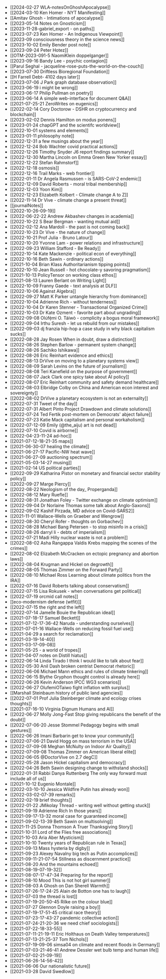  - [[2024-02-27 WLA-notesOnGhoshApocalypse]]  
 - [[2024-03-10 Ken Homer - NYT Manifesting]]  
 - [[Amitav Ghosh - Intimations of apocalypse]]  
 - [[2023-05-14 Notes on Gnosticism]]  
 - [[2023-11-28-gabriel_export - on paths]]  
 - [[2023-07-23 Ken Homer - An Indigenous Viewpoint]]  
 - [[2023-09 consciousness theory in the science news]]  
 - [[2023-10-02 Emily Bender post note]]  
 - [[2023-09-24 Peter Hotez]]  
 - [[OTM-2023-091-5 NaomiKlein doppelganger]]  
 - [[2023-09-16 Bandy Lee - psychic contagion]]  
 - [[Parul Seghal - jacqueline-rose-puts-the-world-on-the-couch]]  
 - [[2023-07-30 Driftless Bioregional Foundation]]  
 - [[H Farrell Debt- 4102 days later]]  
 - [[2023-07-06 J Park graph database observation]]  
 - [[2023-06-19  i might be wrong]]  
 - [[2023-06-17 Philip Pullman on poetry]]  
 - [[2023-06-14 A simple web-interface for document Q&A]]  
 - [[2021-07-25-21 ZeroWrites on eugenics]]  
 - [[2022-02-14 Cory Doctorow - DSHR on cryptocurrency and blockchain]]  
 - [[2023-02-02 Dennis Hamilton on modus ponens]]  
 - [[2023-01-24 chapGPT and the scientifc worldview]]  
 - [[2022-10-01 systems and elements]]  
 - [[2023-01-11 philosophy note]]  
 - [[2022-12-31 a few musings about the year]]  
 - [[2022-12-24 Bob Wachter covid practical actions]]  
 - [[2022-12-26 Timothy Snyder J6 report findings summary]]  
 - [[2022-12-30 Martha Lincoln on Emma Green New Yorker essay]]  
 - [[2022-12-22 Stefan Rahmstorf]]  
 - [[2022-12-18 osmosis]]  
 - [[2022-12-16 Trail Marks - web frontier]]  
 - [[2022-01-11 Dr Angela Rasmussen - is SARS-CoV-2 endemic]]  
 - [[2022-12-09 David Roberts - moral tribal membership]]  
 - [[2022-12-03 Yoon Kim]]  
 - [[2022-12-23 Elizabeth Kolbert - Climate change A to Z]]  
 - [[2022-11-14 Dr Vive - climate change a present threat]]  
 - [[journalNotes]]  
 - [[2022-10-26-09-19]]  
 - [[2022-06-22-22 Andrew Akbashev changes in academia]]  
 - [[2022-10-22 S Bear Bergman - wanting mutual aid]]  
 - [[2022-02-12 Ana Mardoll - the past is not coming back]]  
 - [[2022-10-23 Dr Vive - the nature of change]]  
 - [[2022-10-21 Prof Julia - Bruno Latour]]  
 - [[2022-10-20 Yvonne Lam - power relations and infrastructure]]  
 - [[2022-09-23 William Stafford - Be Ready]]  
 - [[2022-10-14 Kate Mackenzie - political econ of everything]]  
 - [[2022-10-16 Beth Sawin - ordinary actions]]  
 - [[2021-10-04 Brian Klass Authoritarianism tipping points]]  
 - [[2022-10-10 Jean Russell - hot chocolate-y savoring pragmatism]]  
 - [[2021-10-13 PolicyTensor on working class ethos]]  
 - [[2021-08-13 Lauren Berlant on Writing Light]]  
 - [[2022-10-09 Franny Gaede - text analysis at DLF]]  
 - [[2022-10-06 Against Algebra]]  
 - [[2022-09-27 Matt K Parker untangle hierarchy from dominance]]  
 - [[2022-10-04 Adrienne Rich - without tenderness]]  
 - [[2022-10-04 Dr Karen Stenner - Transactional Organized Crime]]  
 - [[2022-10-03 Dr Kate Ozment - favorite part about ungrading]]  
 - [[2022-09-08 Olúfẹ́mi O. Táíwò - complicity a bogus moral framework]]  
 - [[2022-09-04 Irthu Suresh - let us rebuild from our mistakes]]  
 - [[2022-09-03 dj franzia hip-hop a case study in why black capitalism sucks]]  
 - [[2022-08-28 Jay Rosen When in doubt, draw a distinction]]  
 - [[2022-08-26 Stephen Barlow - permanent system change]]  
 - [[2022-08-26 Sachiko Ishikawa]]  
 - [[2022-08-26 Eric Reinhart evidence and ethics]]  
 - [[2022-08-13 DrVive on moving to a planetary systems view]]  
 - [[2022-08-09 Sarah Levins on the future of journalism]]  
 - [[2022-08-08 Teri Kanefield on the purpose of government]]  
 - [[2022-08-07 Jack Clark one spicy take about AI policy]]  
 - [[2022-08-07 Eric Reinhart community and safety demand healthcare]]  
 - [[2022-08-03 Elbridge Colby on China and American econ interest and sovereignty]]  
 - [[2022-08-02 DrVive a planetary ecosystem is not an externality]]  
 - [[2022-07-31 Tweet of the day]]  
 - [[2022-07-31 Albert Pinto Project Drawdown and climate solutions]]  
 - [[2022-07-24 Ted Fertik post-mortem on Democrats' abject failure]]  
 - [[2022-07-23 Katie Mack capitalism and personal workaholism]]  
 - [[2022-07-12-09 Emily (@the_aiju) art is not dead]]  
 - [[2022-07-10 Covid is airborne]]  
 - [[2022-04-23-11-24 ad-hoc]]  
 - [[2021-07-12-18-21-35 maps]]  
 - [[2021-06-30-07 healing the climate]]  
 - [[2021-06-27-17 Pacific-NW heat wave]]  
 - [[2021-06-27-09 auctioning spectrum]]  
 - [[2021-05-03-14-27 musing]]  
 - [[2021-02-14 US political parties]]  
 - [[2022-09-29 Katharina Pistor on monetary and financial sector stability policy]]  
 - [[2022-09-27 Marge Piercy]]  
 - [[2022-08-22 Neologism of the day_ Properganda]]  
 - [[2022-08-12 Mary Ruefle]]  
 - [[2022-08-31 Jonathan Foley - Twitter exchange on climate optimism]]  
 - [[2022-09-04 Dr Norlaine Thomas some talk about Anglo-Saxons]]  
 - [[2022-09-02 Kashif Pirzada, MD advice on Covid-SARS2]]  
 - [[2021-11-01 Wallace-Wells on Graeber and Wengrow]]  
 - [[2022-08-30 Cheryl Rofer - thoughts on Gorbachev]]  
 - [[2022-08-28 Michael Bang Petersen - to stop misinfo in a crisis]]  
 - [[2022-08-26 darryl li - debts of imperialism]]  
 - [[2022-07-21 Madi Hilly nuclear waste is not a problem]]  
 - [[2022-08-02 Asha Rangappa Valdis Krebs mapping the scenes of the crimes]]  
 - [[2022-08-02 Elizabeth McCracken on ectopic pregnancy and abortion laws]]  
 - [[2022-08-04 Krugman and Hickel on degrowth]]  
 - [[2022-08-05 Thomas Zimmer on the Forward Party]]  
 - [[2022-08-10 Michael Ross Learning about climate politics from the IRA]]  
 - [[2022-07-16 David Roberts talking about conservatism]]  
 - [[2022-07-15 Lisa Rokusek - when conversations get political]]  
 - [[2022-07-19 orcmid call notes]]  
 - [[eco-modernism defense (wtfit)]]  
 - [[2022-07-15 the right and the left]]  
 - [[2022-07-14 Jamelle Bouie the Republican ideal]]  
 - [[2021-07-18-17 Samuel Beckett]]  
 - [[2021-07-12-17-36-42 Naruda - understanding ourselves]]  
 - [[2021-07-01-16 Wallace-Wells on reducing fossil fuel use]]  
 - [[2021-04-29 a search for reclamation]]  
 - [[2021-03-19-14-40]]  
 - [[2021-03-17-09-08]]  
 - [[2021-05-25 - a world of tropes]]  
 - [[2021-04-07 notes on Distill hiatus]]  
 - [[2022-06-14 Linda Tirado I think I would like to talk about fear]]  
 - [[2022-05-30 Anil Dash broken centrist Democrat rhetoric]]  
 - [[2022-06-06 Michael Mann ethics and rules of climate tinkering]]  
 - [[2022-06-15 Blythe Gryphon thought control is already here]]  
 - [[2022-06-26 Kevin Anderson IPCC WG3 scenarios]]  
 - [[2022-06-27 OlufemiOTaiwo fight inflation with surplus]]  
 - [[Marshall Steinbaum history of public land agencies]]  
 - [[2022-07-01 Prof Julia Steinberger climate and ecology crises thoughts]]  
 - [[2021-07-16-10 Virginia Dignum Humans and AI]]  
 - [[2022-06-27 Molly Jong-Fast Stop giving republicans the benefit of the doubt]]  
 - [[2022-07-06-20 Jesse Stommel Pedagogy begins with small gestures]]  
 - [[2022-06-26 Imani Barbarin get to know your community]]  
 - [[2022-07-06-21 David Hogg on mass terrorism in the USA]]  
 - [[2022-07-09-08 Meghan McNulty on Indoor Air Quality]]  
 - [[2022-07-09-08 Thomas Zimmer on American liberal elite]]  
 - [[2022-06-05 @DoctorVive on 2.7 degC]]  
 - [[2022-05-28 Jason Hickel capitalism and democracy]]  
 - [[2022-04-26 Beth Sawin designing change to withstand shocks]]  
 - [[2022-01-31 Rabbi Danya Ruttenberg The only way forward must include all of us]]  
 - [[2021-10-12 Eugenio Montale]]  
 - [[2022-03-10-10 Jessica Wildfire Putin has already won]]  
 - [[2022-03-02-07-39 remarks]]  
 - [[2022-02-19 brief thoughts]]  
 - [[2022-01-22 JMikolay Thread - writing well without getting stuck]]  
 - [[2021-09-19 Adrienne Rich In those years]]  
 - [[2021-09-17-13-32 moral case for guaranteed income]]  
 - [[2021-09-02-13-39 Beth Sawin on multisolving]]  
 - [[2021-11-25 Donna Thomson A Truer Thanksgiving Story]]  
 - [[2021-10-31 Lord of the Flies free associations]]  
 - [[2021-10-03 Aria Aber Mysticism]]  
 - [[2021-10-10 Twenty years of Republican rule in Texas]]  
 - [[2021-09-13 Mass hysteria by digby]]  
 - [[2021-09-23 Alexey Navalny big tech as Putin accomplices]]  
 - [[2021-09-11-21-07-54 Stillness as discernment practice]]  
 - [[2021-08-20 And the mountains echoed]]  
 - [[2021-08-19-07-19-32]]  
 - [[2021-08-07-17-47-34 Preparing for the report]]  
 - [[2021-08-10 Mood This is not hot girl summer]]  
 - [[2021-08-03 A Ghosh on Dan Sherell Warmth]]  
 - [[2021-07-26-17-24-25 Alain de Botton one has to laugh]]  
 - [[2021-07-03 the thread is lost]]  
 - [[2021-07-19-20-50-45 Rilke on the colour blue]]  
 - [[2021-07-27 Glennon Doyle raising a boy]]  
 - [[2021-07-19-17-51-45 critical race theory]]  
 - [[2021-07-23-17-43-27 pandemic collective action]]  
 - [[2021-07-24-21-20-36 we need chief sociologists]]  
 - [[2021-07-22-18-33-55]]  
 - [[2021-07-11-21-19-11 Eric Holthaus on Death Valley temperatures]]  
 - [[2021-07-13-21-25-37 Tom Nichols]]  
 - [[2021-07-19-09-06 simsa04 on climate and recent floods in Germany]]  
 - [[2021-07-03-21-46-41 Andrew Dessler wet bulb temp and human life]]  
 - [[2021-07-02-21-09-19]]  
 - [[2021-06-26-14-56-42]]  
 - [[2021-06-06 Our nationalistic future]]  
 - [[2021-03-28 David Swedlow]]  
